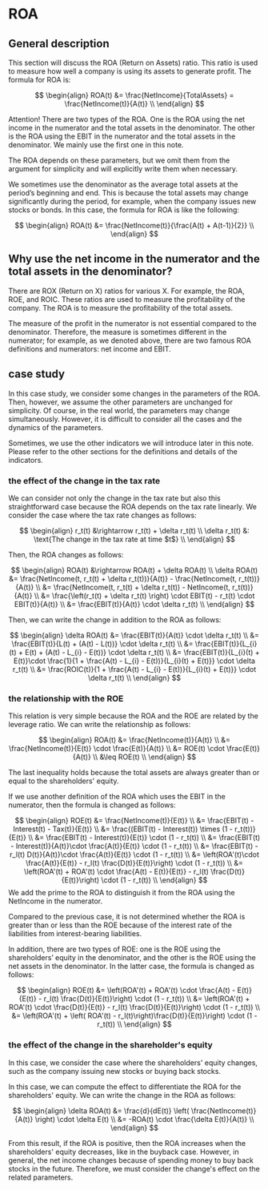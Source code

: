 # ROA

## General description
This section will discuss the ROA (Return on Assets) ratio. This ratio is used to measure how well a company is using its assets to generate profit. The formula for ROA is:

$$
\begin{align}
    ROA(t) &= \frac{NetIncome}{TotalAssets} = \frac{NetIncome(t)}{A(t)} \\
\end{align}
$$

Attention! There are two types of the ROA. One is the ROA using the net income in the numerator and the total assets in the denominator. The other is the ROA using the EBIT in the numerator and the total assets in the denominator. We mainly use the first one in this note.

The ROA depends on these parameters, but we omit them from the argument for simplicity and will explicitly write them when necessary.

We sometimes use the denominator as the average total assets at the period’s beginning and end. This is because the total assets may change significantly during the period, for example, when the company issues new stocks or bonds. In this case, the formula for ROA is like the following:

$$
\begin{align}
    ROA(t) &= \frac{NetIncome(t)}{\frac{A(t) + A(t-1)}{2}} \\
\end{align}
$$

## Why use the net income in the numerator and the total assets in the denominator?
There are ROX (Return on X) ratios for various X. For example, the ROA, ROE, and ROIC. These ratios are used to measure the profitability of the company. The ROA is to measure the profitability of the total assets.

The measure of the profit in the numerator is not essential compared to the denominator. Therefore, the measure is sometimes different in the numerator; for example, as we denoted above, there are two famous ROA definitions and numerators: net income and EBIT.

## case study
In this case study, we consider some changes in the parameters of the ROA. Then, however, we assume the other parameters are unchanged for simplicity. Of course, in the real world, the parameters may change simultaneously. However, it is difficult to consider all the cases and the dynamics of the parameters.

Sometimes, we use the other indicators we will introduce later in this note. Please refer to the other sections for the definitions and details of the indicators.

### the effect of the change in the tax rate
We can consider not only the change in the tax rate but also this straightforward case because the ROA depends on the tax rate linearly.
We consider the case where the tax rate changes as follows:

$$
\begin{align}
    r_t(t) &\rightarrow r_t(t) + \delta r_t(t) \\
    \delta r_t(t) &: \text{The change in the tax rate at time $t$} \\ 
\end{align}
$$

Then, the ROA changes as follows:

$$
\begin{align}
    ROA(t) &\rightarrow ROA(t) + \delta ROA(t) \\
    \delta ROA(t) &= \frac{NetIncome(t, r_t(t) + \delta r_t(t))}{A(t)} - \frac{NetIncome(t, r_t(t))}{A(t)} \\
    &= \frac{NetIncome(t, r_t(t) + \delta r_t(t)) - NetIncome(t, r_t(t))}{A(t)} \\
    &= \frac{\left(r_t(t) + \delta r_t(t) \right) \cdot EBIT(t) - r_t(t) \cdot EBIT(t)}{A(t)} \\
    &= \frac{EBIT(t)}{A(t)} \cdot \delta r_t(t) \\
\end{align}
$$

Then, we can write the change in addition to the ROA as follows:

$$
\begin{align}
    \delta ROA(t) &= \frac{EBIT(t)}{A(t)} \cdot \delta r_t(t) \\
    &= \frac{EBIT(t)}{L(t) + (A(t) - L(t))} \cdot \delta r_t(t) \\
    &= \frac{EBIT(t)}{L_{i}(t) + E(t) + (A(t) - L_{i} - E(t))} \cdot \delta r_t(t) \\
    &= \frac{EBIT(t)}{L_{i}(t) + E(t)}\cdot \frac{1}{1 + \frac{A(t) - L_{i} - E(t))}{L_{i}(t) + E(t)}} \cdot \delta r_t(t) \\
    &= \frac{ROIC(t)}{1 + \frac{A(t) - L_{i} - E(t))}{L_{i}(t) + E(t)}} \cdot \delta r_t(t) \\
\end{align}
$$

### the relationship with the ROE
This relation is very simple because the ROA and the ROE are related by the leverage ratio. We can write the relationship as follows:

$$
\begin{align}
    ROA(t) &= \frac{NetIncome(t)}{A(t)} \\
    &= \frac{NetIncome(t)}{E(t)} \cdot \frac{E(t)}{A(t)} \\
    &= ROE(t) \cdot \frac{E(t)}{A(t)} \\
    &\leq ROE(t) \\
\end{align}
$$

The last inequality holds because the total assets are always greater than or equal to the shareholders' equity.

If we use another definition of the ROA which uses the EBIT in the numerator, then the formula is changed as follows:

$$
\begin{align}
    ROE(t) &= \frac{NetIncome(t)}{E(t)} \\
    &= \frac{EBIT(t) - Interest(t) - Tax(t)}{E(t)} \\
    &= \frac{(EBIT(t) - Interest(t)) \times (1 - r_t(t))}{E(t)} \\
    &= \frac{EBIT(t) - Interest(t)}{E(t)} \cdot (1 - r_t(t)) \\
    &= \frac{EBIT(t) - Interest(t)}{A(t)}\cdot \frac{A(t)}{E(t)} \cdot (1 - r_t(t)) \\
    &= \frac{EBIT(t) - r_l(t) D(t)}{A(t)}\cdot \frac{A(t)}{E(t)} \cdot (1 - r_t(t)) \\
    &= \left(ROA'(t)\cdot \frac{A(t)}{E(t)} - r_l(t) \frac{D(t)}{E(t)}\right) \cdot (1 - r_t(t)) \\
    &= \left(ROA'(t) + ROA'(t) \cdot \frac{A(t) - E(t)}{E(t)} - r_l(t) \frac{D(t)}{E(t)}\right) \cdot (1 - r_t(t)) \\
\end{align}
$$
We add the prime to the ROA to distinguish it from the ROA using the NetIncome in the numerator.

Compared to the previous case, it is not determined whether the ROA is greater than or less than the ROE because of the interest rate of the liabilities from interest-bearing liabilities.

In addition, there are two types of ROE: one is the ROE using the shareholders’ equity in the denominator, and the other is the ROE using the net assets in the denominator. In the latter case, the formula is changed as follows:

$$
\begin{align}
    ROE(t) &= \left(ROA'(t) + ROA'(t) \cdot \frac{A(t) - E(t)}{E(t)} - r_l(t) \frac{D(t)}{E(t)}\right) \cdot (1 - r_t(t)) \\
    &= \left(ROA'(t) + ROA'(t) \cdot \frac{D(t)}{E(t)} - r_l(t) \frac{D(t)}{E(t)}\right) \cdot (1 - r_t(t)) \\
    &= \left(ROA'(t) + \left( ROA'(t) - r_l(t)\right)\frac{D(t)}{E(t)}\right) \cdot (1 - r_t(t)) \\
\end{align}
$$


### the effect of the change in the shareholder's equity
In this case, we consider the case where the shareholders' equity changes, such as the company issuing new stocks or buying back stocks.

In this case, we can compute the effect to differentiate the ROA for the shareholders' equity. We can write the change in the ROA as follows:

$$
\begin{align}
    \delta ROA(t) &= \frac{d}{dE(t)} \left( \frac{NetIncome(t)}{A(t)} \right) \cdot \delta E(t) \\
    &= -ROA(t) \cdot \frac{\delta E(t)}{A(t)} \\
\end{align}
$$

From this result, if the ROA is positive, then the ROA increases when the shareholders' equity decreases, like in the buyback case. However, in general, the net income changes because of spending money to buy back stocks in the future. Therefore, we must consider the change's effect on the related parameters.